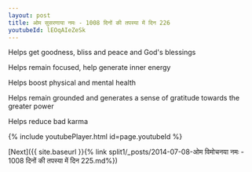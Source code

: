 ```yaml
---
layout: post
title: ओम सुसरणाया नमः - 1008 दिनों की तपस्या में दिन 226
youtubeId: lEOqAIeZeSk
---
```

 
 
Helps get goodness, bliss and peace and God's blessings
 
Helps remain focused, help generate inner energy 
 
Helps boost physical and mental health 
 
Helps remain grounded and generates a sense of gratitude towards the greater power 
 
Helps reduce bad karma
 
 
 
 


{% include youtubePlayer.html id=page.youtubeId %}
 
[Next]({{ site.baseurl }}{% link  split1/_posts/2014-07-08-ओम विमोचनया नमः - 1008 दिनों की तपस्या में दिन 225.md%})
 
